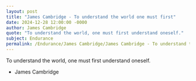 ```yaml
---
layout: post
title: "James Cambridge - To understand the world one must first"
date: 2024-12-28 12:00:00 -0000
author: James Cambridge
quote: "To understand the world, one must first understand oneself."
subject: Endurance
permalink: /Endurance/James Cambridge/James Cambridge - To understand the world one must first
---
```


To understand the world, one must first understand oneself.

- James Cambridge
